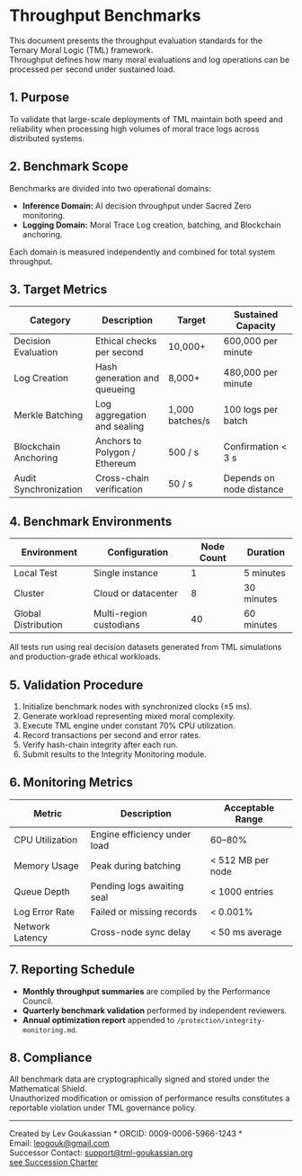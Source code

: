 
# Throughput Benchmarks

This document presents the throughput evaluation standards for the Ternary Moral Logic (TML) framework.  
Throughput defines how many moral evaluations and log operations can be processed per second under sustained load.

## 1. Purpose

To validate that large-scale deployments of TML maintain both speed and reliability when processing high volumes of moral trace logs across distributed systems.

## 2. Benchmark Scope

Benchmarks are divided into two operational domains:

- **Inference Domain:** AI decision throughput under Sacred Zero monitoring.  
- **Logging Domain:** Moral Trace Log creation, batching, and Blockchain anchoring.

Each domain is measured independently and combined for total system throughput.

## 3. Target Metrics

| Category | Description | Target | Sustained Capacity |
|-----------|--------------|--------|--------------------|
| Decision Evaluation | Ethical checks per second | 10,000+ | 600,000 per minute |
| Log Creation | Hash generation and queueing | 8,000+ | 480,000 per minute |
| Merkle Batching | Log aggregation and sealing | 1,000 batches/s | 100 logs per batch |
| Blockchain Anchoring | Anchors to Polygon / Ethereum | 500 / s | Confirmation < 3 s |
| Audit Synchronization | Cross-chain verification | 50 / s | Depends on node distance |

## 4. Benchmark Environments

| Environment | Configuration | Node Count | Duration |
|--------------|----------------|-------------|-----------|
| Local Test | Single instance | 1 | 5 minutes |
| Cluster | Cloud or datacenter | 8 | 30 minutes |
| Global Distribution | Multi-region custodians | 40 | 60 minutes |

All tests run using real decision datasets generated from TML simulations and production-grade ethical workloads.

## 5. Validation Procedure

1. Initialize benchmark nodes with synchronized clocks (±5 ms).  
2. Generate workload representing mixed moral complexity.  
3. Execute TML engine under constant 70% CPU utilization.  
4. Record transactions per second and error rates.  
5. Verify hash-chain integrity after each run.  
6. Submit results to the Integrity Monitoring module.

## 6. Monitoring Metrics

| Metric | Description | Acceptable Range |
|---------|--------------|------------------|
| CPU Utilization | Engine efficiency under load | 60–80% |
| Memory Usage | Peak during batching | < 512 MB per node |
| Queue Depth | Pending logs awaiting seal | < 1000 entries |
| Log Error Rate | Failed or missing records | < 0.001% |
| Network Latency | Cross-node sync delay | < 50 ms average |

## 7. Reporting Schedule

- **Monthly throughput summaries** are compiled by the Performance Council.  
- **Quarterly benchmark validation** performed by independent reviewers.  
- **Annual optimization report** appended to `/protection/integrity-monitoring.md`.

## 8. Compliance

All benchmark data are cryptographically signed and stored under the Mathematical Shield.  
Unauthorized modification or omission of performance results constitutes a reportable violation under TML governance policy.

---

Created by Lev Goukassian * ORCID: 0009-0006-5966-1243 *  
   Email: leogouk@gmail.com  
   Successor Contact: support@tml-goukassian.org  
   [see Succession Charter](/TML-SUCCESSION-CHARTER.md)
